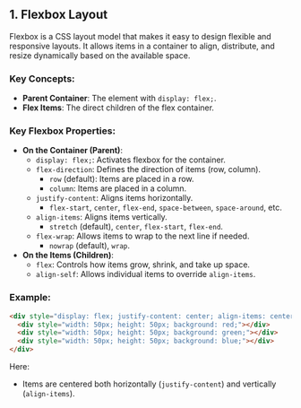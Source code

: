 ## 1. **Flexbox Layout**

Flexbox is a CSS layout model that makes it easy to design flexible and responsive layouts. It allows items in a container to align, distribute, and resize dynamically based on the available space.

### Key Concepts:

- **Parent Container**: The element with `display: flex;`.
- **Flex Items**: The direct children of the flex container.

### Key Flexbox Properties:

- **On the Container (Parent)**:
    - `display: flex;`: Activates flexbox for the container.
    - `flex-direction`: Defines the direction of items (row, column).
        - `row` (default): Items are placed in a row.
        - `column`: Items are placed in a column.
    - `justify-content`: Aligns items horizontally.
        - `flex-start`, `center`, `flex-end`, `space-between`, `space-around`, etc.
    - `align-items`: Aligns items vertically.
        - `stretch` (default), `center`, `flex-start`, `flex-end`.
    - `flex-wrap`: Allows items to wrap to the next line if needed.
        - `nowrap` (default), `wrap`.
- **On the Items (Children)**:
    - `flex`: Controls how items grow, shrink, and take up space.
    - `align-self`: Allows individual items to override `align-items`.

### Example:

```html
<div style="display: flex; justify-content: center; align-items: center; height: 200px; background: lightgray;">
  <div style="width: 50px; height: 50px; background: red;"></div>
  <div style="width: 50px; height: 50px; background: green;"></div>
  <div style="width: 50px; height: 50px; background: blue;"></div>
</div>
```

Here:

- Items are centered both horizontally (`justify-content`) and vertically (`align-items`).
